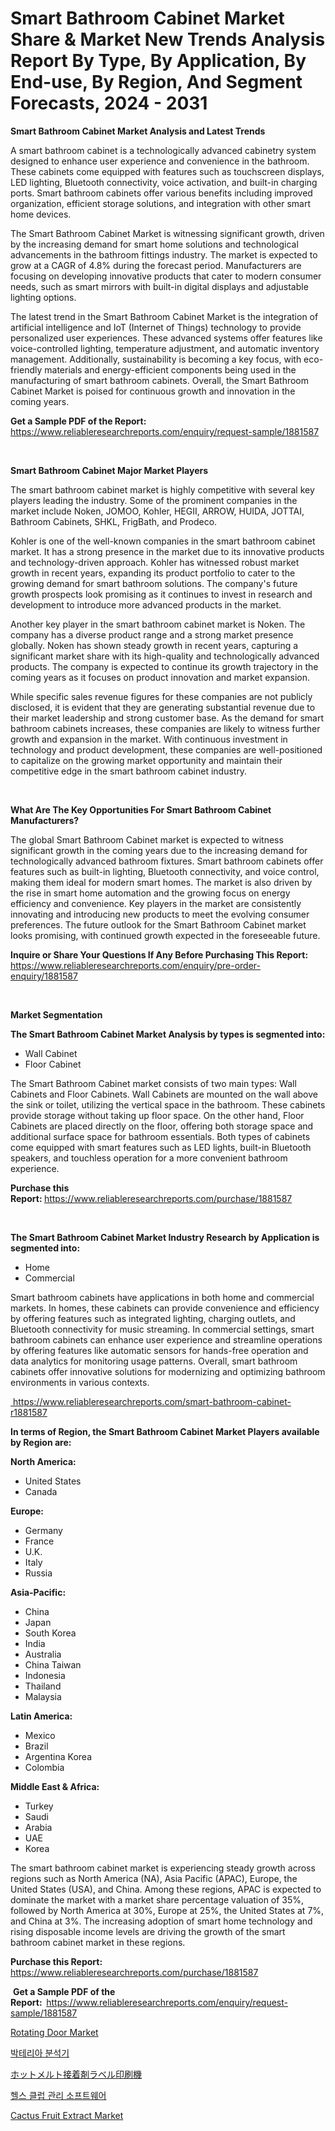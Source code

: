 <p><h1>Smart Bathroom Cabinet Market Share & Market New Trends Analysis Report By Type, By Application, By End-use, By Region, And Segment Forecasts, 2024 - 2031</h1></p><p><strong>Smart Bathroom Cabinet Market Analysis and Latest Trends</strong></p>
<p><p>A smart bathroom cabinet is a technologically advanced cabinetry system designed to enhance user experience and convenience in the bathroom. These cabinets come equipped with features such as touchscreen displays, LED lighting, Bluetooth connectivity, voice activation, and built-in charging ports. Smart bathroom cabinets offer various benefits including improved organization, efficient storage solutions, and integration with other smart home devices.</p><p>The Smart Bathroom Cabinet Market is witnessing significant growth, driven by the increasing demand for smart home solutions and technological advancements in the bathroom fittings industry. The market is expected to grow at a CAGR of 4.8% during the forecast period. Manufacturers are focusing on developing innovative products that cater to modern consumer needs, such as smart mirrors with built-in digital displays and adjustable lighting options.</p><p>The latest trend in the Smart Bathroom Cabinet Market is the integration of artificial intelligence and IoT (Internet of Things) technology to provide personalized user experiences. These advanced systems offer features like voice-controlled lighting, temperature adjustment, and automatic inventory management. Additionally, sustainability is becoming a key focus, with eco-friendly materials and energy-efficient components being used in the manufacturing of smart bathroom cabinets. Overall, the Smart Bathroom Cabinet Market is poised for continuous growth and innovation in the coming years.</p></p>
<p><strong>Get a Sample PDF of the Report:&nbsp;</strong> <a href="https://www.reliableresearchreports.com/enquiry/request-sample/1881587">https://www.reliableresearchreports.com/enquiry/request-sample/1881587</a></p>
<p>&nbsp;</p>
<p><strong>Smart Bathroom Cabinet Major Market Players</strong></p>
<p><p>The smart bathroom cabinet market is highly competitive with several key players leading the industry. Some of the prominent companies in the market include Noken, JOMOO, Kohler, HEGII, ARROW, HUIDA, JOTTAI, Bathroom Cabinets, SHKL, FrigBath, and Prodeco.</p><p>Kohler is one of the well-known companies in the smart bathroom cabinet market. It has a strong presence in the market due to its innovative products and technology-driven approach. Kohler has witnessed robust market growth in recent years, expanding its product portfolio to cater to the growing demand for smart bathroom solutions. The company's future growth prospects look promising as it continues to invest in research and development to introduce more advanced products in the market.</p><p>Another key player in the smart bathroom cabinet market is Noken. The company has a diverse product range and a strong market presence globally. Noken has shown steady growth in recent years, capturing a significant market share with its high-quality and technologically advanced products. The company is expected to continue its growth trajectory in the coming years as it focuses on product innovation and market expansion.</p><p>While specific sales revenue figures for these companies are not publicly disclosed, it is evident that they are generating substantial revenue due to their market leadership and strong customer base. As the demand for smart bathroom cabinets increases, these companies are likely to witness further growth and expansion in the market. With continuous investment in technology and product development, these companies are well-positioned to capitalize on the growing market opportunity and maintain their competitive edge in the smart bathroom cabinet industry.</p></p>
<p>&nbsp;</p>
<p><strong>What Are The Key Opportunities For Smart Bathroom Cabinet Manufacturers?</strong></p>
<p><p>The global Smart Bathroom Cabinet market is expected to witness significant growth in the coming years due to the increasing demand for technologically advanced bathroom fixtures. Smart bathroom cabinets offer features such as built-in lighting, Bluetooth connectivity, and voice control, making them ideal for modern smart homes. The market is also driven by the rise in smart home automation and the growing focus on energy efficiency and convenience. Key players in the market are consistently innovating and introducing new products to meet the evolving consumer preferences. The future outlook for the Smart Bathroom Cabinet market looks promising, with continued growth expected in the foreseeable future.</p></p>
<p><strong>Inquire or Share Your Questions If Any Before Purchasing This Report:</strong> <a href="https://www.reliableresearchreports.com/enquiry/pre-order-enquiry/1881587">https://www.reliableresearchreports.com/enquiry/pre-order-enquiry/1881587</a></p>
<p>&nbsp;</p>
<p><strong>Market Segmentation</strong></p>
<p><strong>The Smart Bathroom Cabinet Market Analysis by types is segmented into:</strong></p>
<p><ul><li>Wall Cabinet</li><li>Floor Cabinet</li></ul></p>
<p><p>The Smart Bathroom Cabinet market consists of two main types: Wall Cabinets and Floor Cabinets. Wall Cabinets are mounted on the wall above the sink or toilet, utilizing the vertical space in the bathroom. These cabinets provide storage without taking up floor space. On the other hand, Floor Cabinets are placed directly on the floor, offering both storage space and additional surface space for bathroom essentials. Both types of cabinets come equipped with smart features such as LED lights, built-in Bluetooth speakers, and touchless operation for a more convenient bathroom experience.</p></p>
<p><strong>Purchase this Report:&nbsp;</strong><a href="https://www.reliableresearchreports.com/purchase/1881587">https://www.reliableresearchreports.com/purchase/1881587</a></p>
<p>&nbsp;</p>
<p><strong>The Smart Bathroom Cabinet Market Industry Research by Application is segmented into:</strong></p>
<p><ul><li>Home</li><li>Commercial</li></ul></p>
<p><p>Smart bathroom cabinets have applications in both home and commercial markets. In homes, these cabinets can provide convenience and efficiency by offering features such as integrated lighting, charging outlets, and Bluetooth connectivity for music streaming. In commercial settings, smart bathroom cabinets can enhance user experience and streamline operations by offering features like automatic sensors for hands-free operation and data analytics for monitoring usage patterns. Overall, smart bathroom cabinets offer innovative solutions for modernizing and optimizing bathroom environments in various contexts.</p></p>
<p><a href="https://www.reliableresearchreports.com/smart-bathroom-cabinet-r1881587">&nbsp;https://www.reliableresearchreports.com/smart-bathroom-cabinet-r1881587</a></p>
<p><strong>In terms of Region, the Smart Bathroom Cabinet Market Players available by Region are:</strong></p>
<p>
    <p> <strong> North America: </strong>
        <ul>
            <li>United States</li>
            <li>Canada</li>
        </ul>
        </p> 
    <p> <strong> Europe: </strong>
        <ul>
            <li>Germany</li>
            <li>France</li>
            <li>U.K.</li>
            <li>Italy</li>
            <li>Russia</li>
        </ul>
        </p> 
    <p> <strong> Asia-Pacific: </strong>
        <ul>
            <li>China</li>
            <li>Japan</li>
            <li>South Korea</li>
            <li>India</li>
            <li>Australia</li>
            <li>China Taiwan</li>
            <li>Indonesia</li>
            <li>Thailand</li>
            <li>Malaysia</li>
        </ul>
        </p> 
    <p> <strong> Latin America: </strong>
        <ul>
            <li>Mexico</li>
            <li>Brazil</li>
            <li>Argentina Korea</li>
            <li>Colombia</li>
        </ul>
        </p> 
    <p> <strong> Middle East & Africa: </strong>
        <ul>
            <li>Turkey</li>
            <li>Saudi</li>
            <li>Arabia</li>
            <li>UAE</li>
            <li>Korea</li>
        </ul>
    </p>
    </p>
<p><p>The smart bathroom cabinet market is experiencing steady growth across regions such as North America (NA), Asia Pacific (APAC), Europe, the United States (USA), and China. Among these regions, APAC is expected to dominate the market with a market share percentage valuation of 35%, followed by North America at 30%, Europe at 25%, the United States at 7%, and China at 3%. The increasing adoption of smart home technology and rising disposable income levels are driving the growth of the smart bathroom cabinet market in these regions.</p></p>
<p><strong>Purchase this Report: </strong><a href="https://www.reliableresearchreports.com/purchase/1881587">https://www.reliableresearchreports.com/purchase/1881587</a></p>
<p>&nbsp;<strong>Get a Sample PDF of the Report:&nbsp;&nbsp;</strong><a href="https://www.reliableresearchreports.com/enquiry/request-sample/1881587">https://www.reliableresearchreports.com/enquiry/request-sample/1881587</a></p>
<p><strong></strong></p>
<p><p><a href="https://github.com/luckyshygirl/Market-Research-Report-List-4/blob/main/rotating-door-market.md">Rotating Door Market</a></p><p><a href="https://github.com/vs019sa3m8x/Market-Research-Report-List-1/blob/main/633543534212.md">박테리아 분석기</a></p><p><a href="https://github.com/EthanMorar2011/Market-Research-Report-List-1/blob/main/761556538128.md">ホットメルト接着剤ラベル印刷機</a></p><p><a href="https://github.com/Madalyell456456/Market-Research-Report-List-1/blob/main/539030834213.md">헬스 클럽 관리 소프트웨어</a></p><p><a href="https://issuu.com/reportprime-2/docs/cactus-fruit-extract-market-size-2030.pptx">Cactus Fruit Extract Market</a></p></p>